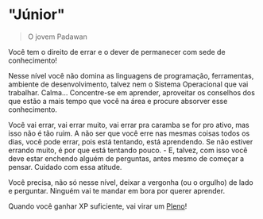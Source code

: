 # "Júnior"

> O jovem Padawan

Você tem o direito de errar e o dever de permanecer com sede de conhecimento!

Nesse nível você não domina as linguagens de programação, ferramentas, ambiente de desenvolvimento, talvez nem o Sistema Operacional que vai trabalhar. Calma... Concentre-se em aprender, aproveitar os conselhos dos que estão a mais tempo que você na área e procure absorver esse conhecimento.

Você vai errar, vai errar muito, vai errar pra caramba se for pro ativo, mas isso não é tão ruim. A não ser que você erre nas mesmas coisas todos os dias, você pode errar, pois está tentando, está aprendendo. Se não estiver errando muito, é por que está tentando pouco. - E, talvez, com isso você deve estar enchendo alguém de perguntas, antes mesmo de começar a pensar. Cuidado com essa atitude.

Você precisa, não só nesse nível, deixar a vergonha (ou o orgulho) de lado e perguntar. Ninguém vai te mandar em bora por querer aprender.

Quando você ganhar XP suficiente, vai virar um [Pleno](./pleno.md)!
